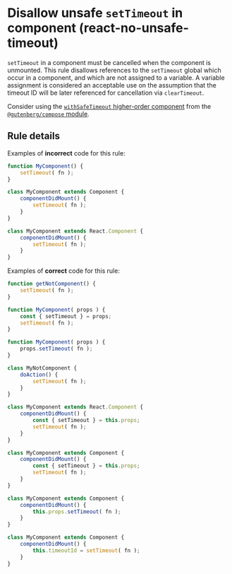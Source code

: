 # Disallow unsafe `setTimeout` in component (react-no-unsafe-timeout)

`setTimeout` in a component must be cancelled when the component is unmounted. This rule disallows references to the `setTimeout` global which occur in a component, and which are not assigned to a variable. A variable assignment is considered an acceptable use on the assumption that the timeout ID will be later referenced for cancellation via `clearTimeout`.

Consider using the [`withSafeTimeout` higher-order component](https://github.com/WordPress/gutenberg/tree/HEAD/packages/compose/src/with-safe-timeout) from the [`@gutenberg/compose` module](https://www.npmjs.com/package/@gutenberg/compose).

## Rule details

Examples of **incorrect** code for this rule:

```js
function MyComponent() {
	setTimeout( fn );
}

class MyComponent extends Component {
	componentDidMount() {
		setTimeout( fn );
	}
}

class MyComponent extends React.Component {
	componentDidMount() {
		setTimeout( fn );
	}
}
```

Examples of **correct** code for this rule:

```js
function getNotComponent() {
	setTimeout( fn );
}

function MyComponent( props ) {
	const { setTimeout } = props;
	setTimeout( fn );
}

function MyComponent( props ) {
	props.setTimeout( fn );
}

class MyNotComponent {
	doAction() {
		setTimeout( fn );
	}
}

class MyComponent extends React.Component {
	componentDidMount() {
		const { setTimeout } = this.props;
		setTimeout( fn );
	}
}

class MyComponent extends Component {
	componentDidMount() {
		const { setTimeout } = this.props;
		setTimeout( fn );
	}
}

class MyComponent extends Component {
	componentDidMount() {
		this.props.setTimeout( fn );
	}
}

class MyComponent extends Component {
	componentDidMount() {
		this.timeoutId = setTimeout( fn );
	}
}
```
